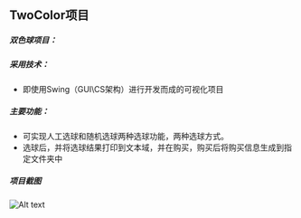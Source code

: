 ## TwoColor项目
##### 双色球项目：
 ##### 采用技术：
   
 - 即使用Swing（GUI\CS架构）进行开发而成的可视化项目
 ##### 主要功能：
  
 - 可实现人工选球和随机选球两种选球功能，两种选球方式。
 - 选球后，并将选球结果打印到文本域，并在购买，购买后将购买信息生成到指定文件夹中
 
  ##### 项目截图
![Alt text](/images/index.gif)